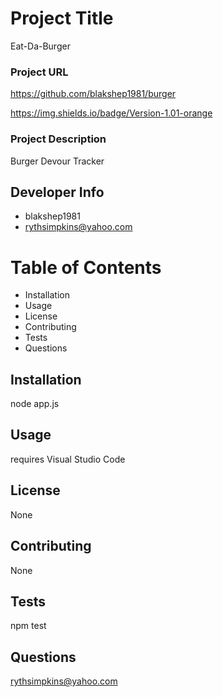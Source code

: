 # Project Title 
Eat-Da-Burger

### Project URL
https://github.com/blakshep1981/burger

https://img.shields.io/badge/Version-1.01-orange

### Project Description
Burger Devour Tracker

## Developer Info 
* blakshep1981
* rythsimpkins@yahoo.com

# Table of Contents
* Installation
* Usage
* License
* Contributing
* Tests
* Questions

## Installation
node app.js

## Usage
requires Visual Studio Code

## License
None

## Contributing
None

## Tests
npm test

## Questions
rythsimpkins@yahoo.com